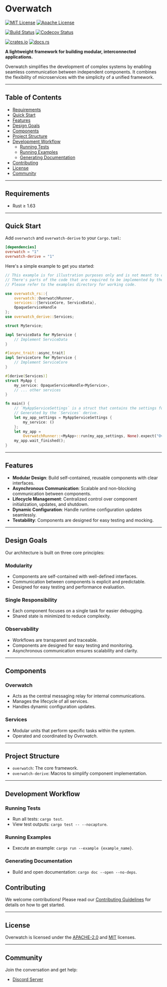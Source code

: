 [apache-badge]: https://img.shields.io/badge/License-Apache%202.0-blue?style=for-the-badge

[apache-url]: https://github.com/logos-co/Overwatch/blob/main/LICENSE-APACHE2.0

[mit-badge]: https://img.shields.io/badge/License-MIT-blue?style=for-the-badge

[mit-url]: https://github.com/logos-co/Overwatch/blob/main/LICENSE-MIT]

[actions-badge]: https://img.shields.io/github/actions/workflow/status/logos-co/Overwatch/main.yml?style=for-the-badge&logo=github

[actions-url]: https://github.com/logos-co/Overwatch/actions/workflows/main.yml?query=workflow%3ACI+branch%3Amain

[codecov-badge]: https://img.shields.io/codecov/c/github/logos-co/Overwatch?style=for-the-badge&logo=codecov

[codecov-url]: https://codecov.io/github/logos-co/Overwatch

[crates-badge]: https://img.shields.io/crates/v/overwatch.svg?style=for-the-badge&color=fc8d62&logo=rust

[crates-url]: https://crates.io/crates/overwatch

[docs-badge]: https://img.shields.io/docsrs/overwatch?style=for-the-badge&logo=docs.rs

[docs-url]: https://docs.rs/overwatch

# Overwatch

[![MIT License][mit-badge]][mit-url]
[![Apache License][apache-badge]][apache-url]

[![Build Status][actions-badge]][actions-url]
[![Codecov Status][codecov-badge]][codecov-url]

[![crates.io][crates-badge]][crates-url]
[![docs.rs][docs-badge]][docs-url]

**A lightweight framework for building modular, interconnected applications.**

Overwatch simplifies the development of complex systems by enabling seamless communication between independent
components. It combines the flexibility of microservices with the simplicity of a unified framework.

---

## Table of Contents

- [Requirements](#requirements)
- [Quick Start](#quick-start)
- [Features](#features)
- [Design Goals](#design-goals)
- [Components](#components)
- [Project Structure](#project-structure)
- [Development Workflow](#development-workflow)
    - [Running Tests](#running-tests)
    - [Running Examples](#running-examples)
    - [Generating Documentation](#generating-documentation)
- [Contributing](#contributing)
- [License](#license)
- [Community](#community)

---

## Requirements

- Rust ≥ 1.63

---

## Quick Start

Add `overwatch` and `overwatch-derive` to your `Cargo.toml`:

```toml
[dependencies]
overwatch = "1"
overwatch-derive = "1"
```

Here's a simple example to get you started:

```rust ignore
// This example is for illustration purposes only and is not meant to compile.
// There's parts of the code that are required to be implemented by the user.
// Please refer to the examples directory for working code. 

use overwatch_rs::{
    overwatch::OverwatchRunner,
    services::{ServiceCore, ServiceData},
    OpaqueServiceHandle
};
use overwatch_derive::Services;

struct MyService;

impl ServiceData for MyService {
    // Implement ServiceData
}

#[async_trait::async_trait]
impl ServiceCore for MyService {
    // Implement ServiceCore
}

#[derive(Services)]
struct MyApp {
    my_service: OpaqueServiceHandle<MyService>,
    // ... other services
}

fn main() {
    // `MyAppServiceSettings` is a struct that contains the settings for each service.
    // Generated by the `Services` derive.
    let my_app_settings = MyAppServiceSettings {
        my_service: ()
    };
    let my_app =
        OverwatchRunner::<MyApp>::run(my_app_settings, None).expect("OverwatchRunner failed");
    my_app.wait_finished();
}
```

---

## Features

- **Modular Design**: Build self-contained, reusable components with clear interfaces.
- **Asynchronous Communication**: Scalable and non-blocking communication between components.
- **Lifecycle Management**: Centralized control over component initialization, updates, and shutdown.
- **Dynamic Configuration**: Handle runtime configuration updates seamlessly.
- **Testability**: Components are designed for easy testing and mocking.

---

## Design Goals

Our architecture is built on three core principles:

### **Modularity**

- Components are self-contained with well-defined interfaces.
- Communication between components is explicit and predictable.
- Designed for easy testing and performance evaluation.

### **Single Responsibility**

- Each component focuses on a single task for easier debugging.
- Shared state is minimized to reduce complexity.

### **Observability**

- Workflows are transparent and traceable.
- Components are designed for easy testing and monitoring.
- Asynchronous communication ensures scalability and clarity.

---

## Components

### **Overwatch**

- Acts as the central messaging relay for internal communications.
- Manages the lifecycle of all services.
- Handles dynamic configuration updates.

### **Services**

- Modular units that perform specific tasks within the system.
- Operated and coordinated by *Overwatch*.

---

## Project Structure

- `overwatch`: The core framework.
- `overwatch-derive`: Macros to simplify component implementation.

---

## Development Workflow

### **Running Tests**

- Run all tests: `cargo test`.
- View test outputs: `cargo test -- --nocapture`.

### **Running Examples**

- Execute an example: `cargo run --example {example_name}`.

### **Generating Documentation**

- Build and open documentation: `cargo doc --open --no-deps`.

## Contributing

We welcome contributions! Please read our [Contributing Guidelines](CONTRIBUTING.md) for details on how to get started.

---

## License

Overwatch is licensed under the [APACHE-2.0](LICENSE-APACHE2.0) and [MIT](LICENSE-MIT) licenses.

---

## Community

Join the conversation and get help:

- [Discord Server](https://discord.gg/G6q8FgZq)
